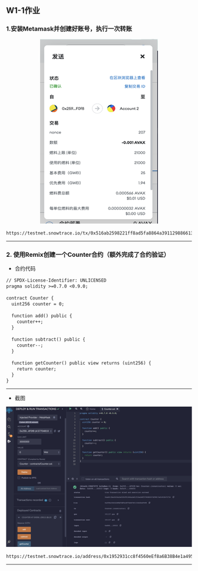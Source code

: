 ## W1-1作业

### 1.安装Metamask并创建好账号，执行一次转账
<p align="center">
  <img src="./2.3-转账图3.png" style="width:320px;height:500px;">
</p>

```
https://testnet.snowtrace.io/tx/0x516ab2598221ff8ad5fa8864a3911298866139cfbb3ee6f8821b80d14aec907f
```
---

### 2. 使用Remix创建一个Counter合约（额外完成了合约验证）
* 合约代码
```
// SPDX-License-Identifier: UNLICENSED
pragma solidity >=0.7.0 <0.9.0;

contract Counter {
  uint256 counter = 0;

  function add() public {
    counter++;
  }

  function subtract() public {
    counter--;
  }

  function getCounter() public view returns (uint256) {
    return counter;
  }
}
```
---
* 截图
<p align="center">
  <img src="./3.1-合约部署图1.png">
</p>

```
https://testnet.snowtrace.io/address/0x1952931cc8f4560eEf8a6B38B4e1a495c8D351E8
```
---